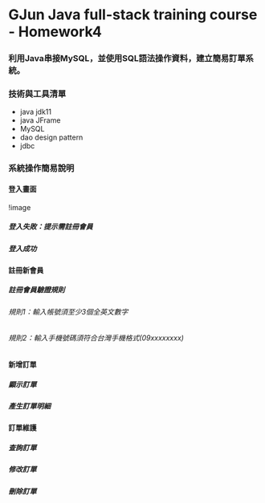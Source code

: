 # GJun Java full-stack training course - Homework4
### 利用Java串接MySQL，並使用SQL語法操作資料，建立簡易訂單系統。
### 技術與工具清單
- java jdk11
- java JFrame
- MySQL
- dao design pattern
- jdbc

### 系統操作簡易說明
#### 登入畫面
!image[](./images/loginUI.jpg)
##### 登入失敗：提示需註冊會員
##### 登入成功

#### 註冊新會員
##### 註冊會員驗證規則
###### 規則1：輸入帳號須至少3個全英文數字
###### 規則2：輸入手機號碼須符合台灣手機格式(09xxxxxxxx)

#### 新增訂單
##### 顯示訂單
##### 產生訂單明細

#### 訂單維護
##### 查詢訂單
##### 修改訂單
##### 刪除訂單